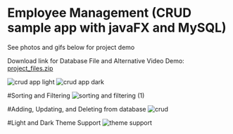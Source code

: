 # Employee Management (CRUD sample app with javaFX and MySQL)
See photos and gifs below for project demo

Download link for Database File and Alternative Video Demo:
[project_files.zip](https://github.com/danodoms/javafxAct5to8/files/13178820/project_files.zip)

![crud app light](https://github.com/danodoms/javafxAct5to8/assets/116992939/e07ba0a6-ccfe-4732-87c4-b84cbf67b624)
![crud app dark](https://github.com/danodoms/javafxAct5to8/assets/116992939/0ede5083-e8d3-4e8d-9a35-715abc2a17c4)

#Sorting and Filtering
![sorting and filtering (1)](https://github.com/danodoms/javafxAct5to8/assets/116992939/41280d7b-8e7d-4256-9546-9bb32bc2bb13)

#Adding, Updating, and Deleting from database
![crud](https://github.com/danodoms/javafxAct5to8/assets/116992939/ef9ba0a8-723a-41fe-9e40-3d05bb63c530)

#Light and Dark Theme Support
![theme support](https://github.com/danodoms/javafxAct5to8/assets/116992939/fa808aee-75f3-4e4c-923c-24eeca6a776a)

